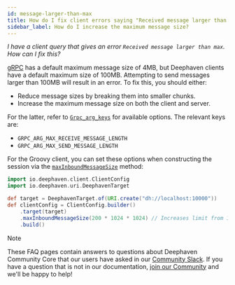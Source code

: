 ```yaml
---
id: message-larger-than-max
title: How do I fix client errors saying "Received message larger than max"?
sidebar_label: How do I increase the maximum message size?
---
```


_I have a client query that gives an error `Received message larger than max`. How can I fix this?_

[gRPC](https://grpc.io) has a default maximum message size of 4MB, but Deephaven clients have a default maximum size of 100MB. Attempting to send messages larger than 100MB will result in an error. To fix this, you should either:

- Reduce message sizes by breaking them into smaller chunks.
- Increase the maximum message size on both the client and server.

For the latter, refer to [`Grpc_arg_keys`](https://grpc.github.io/grpc/core/group__grpc__arg__keys.html) for available options. The relevant keys are:

- `GRPC_ARG_MAX_RECEIVE_MESSAGE_LENGTH`
- `GRPC_ARG_MAX_SEND_MESSAGE_LENGTH`

For the Groovy client, you can set these options when constructing the session via the [`maxInboundMessageSize`](https://docs.deephaven.io/core/javadoc/io/deephaven/client/impl/ClientConfig.html#maxInboundMessageSize()) method:

```groovy skip-test
import io.deephaven.client.ClientConfig
import io.deephaven.uri.DeephavenTarget

def target = DeephavenTarget.of(URI.create("dh://localhost:10000"))
def clientConfig = ClientConfig.builder()
    .target(target)
    .maxInboundMessageSize(200 * 1024 * 1024) // Increases limit from 100MB to 200MB
    .build()
```

> [!NOTE]
> These FAQ pages contain answers to questions about Deephaven Community Core that our users have asked in our [Community Slack](/slack). If you have a question that is not in our documentation, [join our Community](/slack) and we'll be happy to help!
